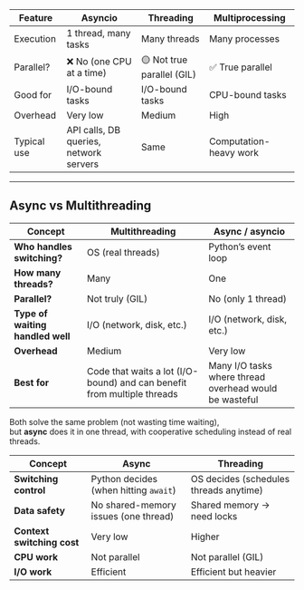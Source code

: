 
|Feature|**Asyncio**|**Threading**|**Multiprocessing**|
|---|---|---|---|
|Execution|1 thread, many tasks|Many threads|Many processes|
|Parallel?|❌ No (one CPU at a time)|🟡 Not true parallel (GIL)|✅ True parallel|
|Good for|I/O-bound tasks|I/O-bound tasks|CPU-bound tasks|
|Overhead|Very low|Medium|High|
|Typical use|API calls, DB queries, network servers|Same|Computation-heavy work|

---

## Async vs Multithreading

|Concept|**Multithreading**|**Async / asyncio**|
|---|---|---|
|**Who handles switching?**|OS (real threads)|Python’s event loop|
|**How many threads?**|Many|One|
|**Parallel?**|Not truly (GIL)|No (only 1 thread)|
|**Type of waiting handled well**|I/O (network, disk, etc.)|I/O (network, disk, etc.)|
|**Overhead**|Medium|Very low|
|**Best for**|Code that waits a lot (I/O-bound) and can benefit from multiple threads|Many I/O tasks where thread overhead would be wasteful|

Both solve the same problem (not wasting time waiting),  
but **async** does it in one thread, with cooperative scheduling instead of real threads.

|Concept|Async|Threading|
|---|---|---|
|**Switching control**|Python decides (when hitting `await`)|OS decides (schedules threads anytime)|
|**Data safety**|No shared-memory issues (one thread)|Shared memory → need locks|
|**Context switching cost**|Very low|Higher|
|**CPU work**|Not parallel|Not parallel (GIL)|
|**I/O work**|Efficient|Efficient but heavier|